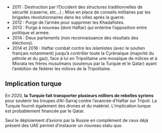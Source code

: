 - 2011 : Destruction par l’Occident des structures traditionnelles de sécurité (caserne, etc…) ; Mise en place de conseils militaires par les brigades révolutionnaires dans les villes après la guerre.
- 2012 : Purge de l’armée pour supprimer les Khadafistes.
- 2013 : Purge à nouveau (dont Haftar) qui entérine l’opposition entre politique et armée.
- 2014 : Deux parlements (non reconnaissance des résultats des éléctions).
- 2014 et 2018 : Haftar combat contre les islamistes (avec le soutien français notamment) jusqu’à contrôler toute la Cyrénaïque (majorité du pétrole et du gaz), face à lui en Tripolitaine une mosaïque de milices et à Misrata les frères musulmans (soutenus par la Turquie et le Qatar) ayant l’ambition de fédérer les milices de la Tripolitaine.

## Implication turque

En 2020, **la Turquie fait transporter plusieurs milliers de rebelles syriens** pour soutenir les troupes d’Al-Sarraj contre l’avancée d’Haftar sur Tripoli. La Turquie fournit également des drones et du matériel. L’implication turque est probablement financée par le Qatar. 

Seul le déploiement d’avions par la Russie en complément de ceux déjà présent des UAE permet d’instaurer un nouveau statu quo.